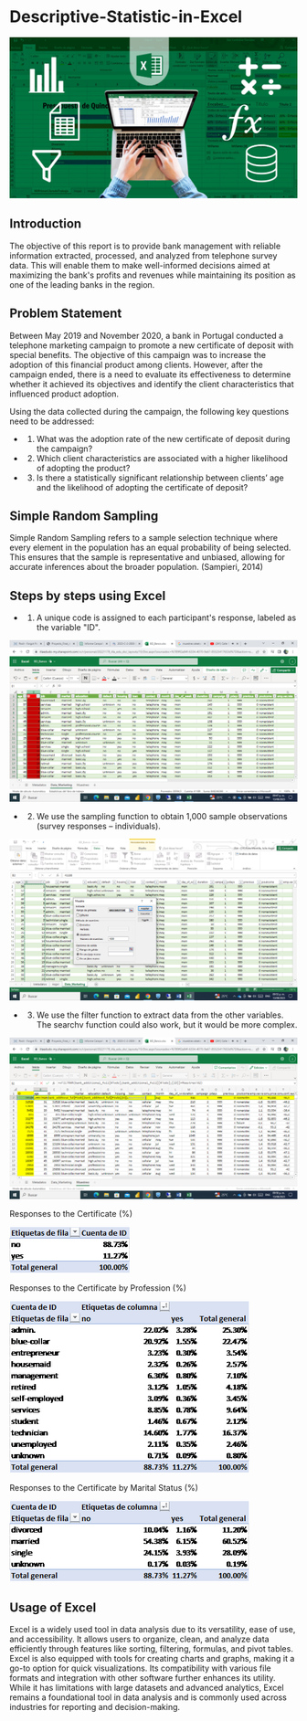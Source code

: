 # Descriptive-Statistic-in-Excel

![](https://github.com/julioalexp/Descriptive-Statistic-in-Excel/blob/main/microsoft-excel.jpg)
## Introduction

The objective of this report is to provide bank management with reliable information extracted, processed, and analyzed from telephone survey data. This will enable them to make well-informed decisions aimed at maximizing the bank's profits and revenues while maintaining its position as one of the leading banks in the region.

## Problem Statement

Between May 2019 and November 2020, a bank in Portugal conducted a telephone marketing campaign to promote a new certificate of deposit with special benefits. The objective of this campaign was to increase the adoption of this financial product among clients. However, after the campaign ended, there is a need to evaluate its effectiveness to determine whether it achieved its objectives and identify the client characteristics that influenced product adoption.

Using the data collected during the campaign, the following key questions need to be addressed:

* 1) What was the adoption rate of the new certificate of deposit during the campaign?
* 2) Which client characteristics are associated with a higher likelihood of adopting the product?
* 3) Is there a statistically significant relationship between clients’ age and the likelihood of adopting the certificate of deposit?
 
## Simple Random Sampling

Simple Random Sampling refers to a sample selection technique where every element in the population has an equal probability of being selected. This ensures that the sample is representative and unbiased, allowing for accurate inferences about the broader population. (Sampieri, 2014)

## Steps by steps using Excel

* 1. A unique code is assigned to each participant's response, labeled as the variable "ID".
 
![](https://github.com/julioalexp/Descriptive-Statistic-in-Excel/blob/main/1.png)

* 2. We use the sampling function to obtain 1,000 sample observations (survey responses – individuals).
 
![](https://github.com/julioalexp/Descriptive-Statistic-in-Excel/blob/main/2.png)

 * 3. We use the filter function to extract data from the other variables. The searchv function could also work, but it would be more complex.
 
 ![](https://github.com/julioalexp/Descriptive-Statistic-in-Excel/blob/main/3.png)

Responses to the Certificate (%)

![](https://github.com/julioalexp/Descriptive-Statistic-in-Excel/blob/main/4.png)

Responses to the Certificate by Profession (%)
 
![](https://github.com/julioalexp/Descriptive-Statistic-in-Excel/blob/main/5.png)

Responses to the Certificate by Marital Status (%)

![](https://github.com/julioalexp/Descriptive-Statistic-in-Excel/blob/main/6.png)
 

## Usage of Excel

Excel is a widely used tool in data analysis due to its versatility, ease of use, and accessibility. It allows users to organize, clean, and analyze data efficiently through features like sorting, filtering, formulas, and pivot tables. Excel is also equipped with tools for creating charts and graphs, making it a go-to option for quick visualizations. Its compatibility with various file formats and integration with other software further enhances its utility. While it has limitations with large datasets and advanced analytics, Excel remains a foundational tool in data analysis and is commonly used across industries for reporting and decision-making.
